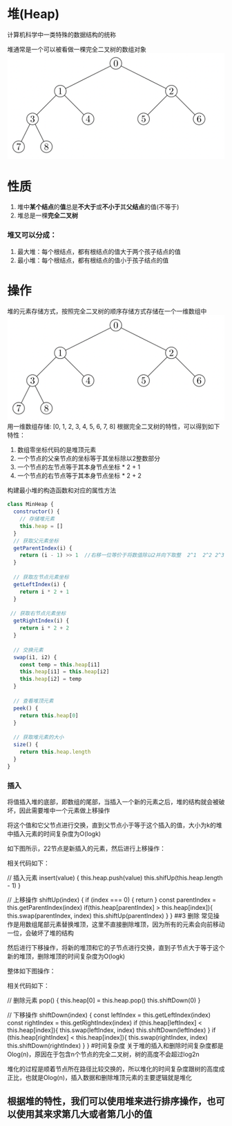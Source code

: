 # 堆(Heap)
计算机科学中一类特殊的数据结构的统称  

堆通常是一个可以被看做一棵完全二叉树的数组对象
![](../img/heap.png)

# 性质
1. 堆中**某个结点**的**值**总是**不大于**或**不小于**其**父结点**的值(不等于)
2. 堆总是一棵**完全二叉树**
### 堆又可以分成：
1. 最大堆：每个根结点，都有根结点的值大于两个孩子结点的值
2. 最小堆：每个根结点，都有根结点的值小于孩子结点的值

# 操作
堆的元素存储方式，按照完全二叉树的顺序存储方式存储在一个一维数组中
![](../img/heap.png)
用一维数组存储: [0, 1, 2, 3, 4, 5, 6, 7, 8]
根据完全二叉树的特性，可以得到如下特性：
1. 数组零坐标代码的是堆顶元素
2. 一个节点的父亲节点的坐标等于其坐标除以2整数部分
3. 一个节点的左节点等于其本身节点坐标 * 2 + 1
4. 一个节点的右节点等于其本身节点坐标 * 2 + 2

构建最小堆的构造函数和对应的属性方法
```js
class MinHeap {
  constructor() {
    // 存储堆元素
    this.heap = []
  }
  // 获取父元素坐标
  getParentIndex(i) {
    return (i - 1) >> 1  //右移一位等价于将数值除以2并向下取整  2^1  2^2 2^3    
  }

  // 获取左节点元素坐标
  getLeftIndex(i) {
    return i * 2 + 1
  }

 // 获取右节点元素坐标
  getRightIndex(i) {
    return i * 2 + 2
  }

  // 交换元素
  swap(i1, i2) {
    const temp = this.heap[i1]
    this.heap[i1] = this.heap[i2]
    this.heap[i2] = temp
  }

  // 查看堆顶元素
  peek() {
    return this.heap[0]
  }

  // 获取堆元素的大小
  size() {
    return this.heap.length
  }
}
```
### 插入
将值插入堆的底部，即数组的尾部，当插入一个新的元素之后，堆的结构就会被破坏，因此需要堆中一个元素做上移操作

将这个值和它父节点进行交换，直到父节点小于等于这个插入的值，大小为k的堆中插入元素的时间复杂度为O(logk)

如下图所示，22节点是新插入的元素，然后进行上移操作：



相关代码如下：

// 插入元素
insert(value) {
  this.heap.push(value)
  this.shifUp(this.heap.length - 1)
}

// 上移操作
shiftUp(index) {
  if (index === 0) { return }
  const parentIndex = this.getParentIndex(index)
  if(this.heap[parentIndex] > this.heap[index]){
    this.swap(parentIndex, index)
    this.shiftUp(parentIndex)
  }
}
##3 删除
常见操作是用数组尾部元素替换堆顶，这里不直接删除堆顶，因为所有的元素会向前移动一位，会破坏了堆的结构

然后进行下移操作，将新的堆顶和它的子节点进行交换，直到子节点大于等于这个新的堆顶，删除堆顶的时间复杂度为O(logk)

整体如下图操作：



相关代码如下：

// 删除元素
pop() {
  this.heap[0] = this.heap.pop()
  this.shiftDown(0)
}

// 下移操作
shiftDown(index) {
  const leftIndex = this.getLeftIndex(index)
  const rightIndex = this.getRightIndex(index)
  if (this.heap[leftIndex] < this.heap[index]){
    this.swap(leftIndex, index)
    this.shiftDown(leftIndex)
  }
  if (this.heap[rightIndex] < this.heap[index]){
    this.swap(rightIndex, index)
    this.shiftDown(rightIndex)
  }
}
#时间复杂度
关于堆的插入和删除时间复杂度都是Olog(n)，原因在于包含n个节点的完全二叉树，树的高度不会超过log2n

堆化的过程是顺着节点所在路径比较交换的，所以堆化的时间复杂度跟树的高度成正比，也就是Olog(n)，插入数据和删除堆顶元素的主要逻辑就是堆化


## 根据堆的特性，我们可以使用堆来进行排序操作，也可以使用其来求第几大或者第几小的值